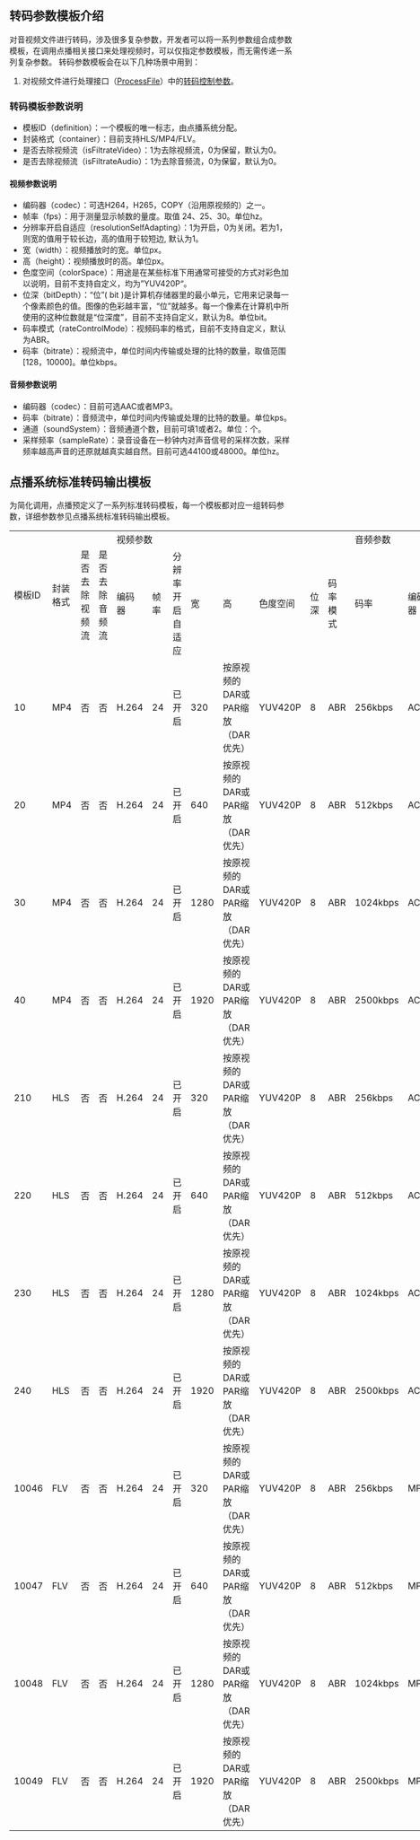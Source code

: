 ## 转码参数模板介绍
对音视频文件进行转码，涉及很多复杂参数，开发者可以将一系列参数组合成参数模板，在调用点播相关接口来处理视频时，可以仅指定参数模板，而无需传递一系列复杂参数。 
转码参数模板会在以下几种场景中用到：
1. 对视频文件进行处理接口（[ProcessFile](/document/product/266/9642)）中的[转码控制参数](/document/product/266/9642#transcode.EF.BC.88.E8.BD.AC.E7.A0.81.E6.8E.A7.E5.88.B6.E5.8F.82.E6.95.B0.EF.BC.89)。

### 转码模板参数说明
+ 模板ID（definition）：一个模板的唯一标志，由点播系统分配。
+ 封装格式（container）：目前支持HLS/MP4/FLV。
+ 是否去除视频流（isFiltrateVideo）：1为去除视频流，0为保留，默认为0。
+ 是否去除视频流（isFiltrateAudio）：1为去除音频流，0为保留，默认为0。

#### 视频参数说明
+ 编码器（codec）：可选H264，H265，COPY（沿用原视频的）之一。
+ 帧率（fps）：用于测量显示帧数的量度。取值 24、25、30。单位hz。
+ 分辨率开启自适应（resolutionSelfAdapting）：1为开启，0为关闭。若为1，则宽的值用于较长边，高的值用于较短边, 默认为1。
+ 宽（width）：视频播放时的宽。单位px。
+ 高（height）：视频播放时的高。单位px。
+ 色度空间（colorSpace）：用途是在某些标准下用通常可接受的方式对彩色加以说明，目前不支持自定义，均为”YUV420P“。
+ 位深（bitDepth）：“位”( bit )是计算机存储器里的最小单元，它用来记录每一个像素颜色的值。图像的色彩越丰富，“位”就越多。每一个像素在计算机中所使用的这种位数就是“位深度”，目前不支持自定义，默认为8。单位bit。
+ 码率模式（rateControlMode）：视频码率的格式，目前不支持自定义，默认为ABR。
+ 码率（bitrate）：视频流中，单位时间内传输或处理的比特的数量，取值范围[128，10000]。单位kbps。

#### 音频参数说明
+ 编码器（codec）：目前可选AAC或者MP3。
+ 码率（bitrate）：音频流中，单位时间内传输或处理的比特的数量。单位kps。
+ 通道（soundSystem）：音频通道个数，目前可填1或者2。单位：个。
+ 采样频率（sampleRate）：录音设备在一秒钟内对声音信号的采样次数，采样频率越高声音的还原就越真实越自然。目前可选44100或48000。单位hz。

## 点播系统标准转码输出模板
为简化调用，点播预定义了一系列标准转码模板，每一个模板都对应一组转码参数，详细参数参见点播系统标准转码输出模板。

<table style="display:table">
    <tr>
        <td rowspan=2>
            模板ID                
        </td>
        <td rowspan=2>
            封装格式                
        </td>
        <td rowspan=2>
            是否去除视频流                
        </td>
        <td rowspan=2>
            是否去除音频流                 
        </td>
        <td colspan=8>    
            视频参数        
        </td>
        <td colspan=4>    
            音频参数        
        </td>
    </tr>
    <tr>
        <td>
            编码器
        </td>
        <td>
            帧率
        </td>
        <td>
            分辨率开启自适应
        </td>
        <td>
            宽
        </td>
        <td>
            高
        </td>
        <td>
            色度空间
        </td>
        <td>
            位深
        </td>
        <td>
            码率模式
        </td>
        <td>
            码率
        </td>
        <td>
            编码器
        </td>
        <td>
            码率
        </td>
        <td>
            通道
        </td>
        <td>
            采样频率
        </td>
    </tr>
    <tr>
        <td>
            10
        </td>
        <td>
            MP4
        </td>
        <td>
            否
        </td>
        <td>
            否
        </td>
        <td>
            H.264
        </td>
        <td>
            24
        </td>
        <td>
            已开启
        </td>
        <td>
            320
        </td>
        <td>
            按原视频的DAR或PAR缩放（DAR优先）
        </td>
        <td>
            YUV420P
        </td>
        <td>
            8
        </td>
        <td>
            ABR
        </td>
        <td>
            256kbps
        </td>
        <td>
            ACC
        </td>
        <td>
            48kbps
        </td>
        <td>
            双
        </td>
        <td>
            44100Hz
        </td>
    </tr>
    <tr>
        <td>
            20
        </td>
        <td>
            MP4
        </td>
        <td>
            否
        </td>
        <td>
            否
        </td>
        <td>
            H.264
        </td>
        <td>
            24
        </td>
        <td>
            已开启
        </td>
        <td>
            640
        </td>
        <td>
            按原视频的DAR或PAR缩放（DAR优先）
        </td>
        <td>
            YUV420P
        </td>
        <td>
            8
        </td>
        <td>
            ABR
        </td>
        <td>
            512kbps
        </td>
        <td>
            ACC
        </td>
        <td>
            48kbps
        </td>
        <td>
            双
        </td>
        <td>
            44100Hz
        </td>
    </tr>
    <tr>
        <td>
            30
        </td>
        <td>
            MP4
        </td>
        <td>
            否
        </td>
        <td>
            否
        </td>
        <td>
            H.264
        </td>
        <td>
            24
        </td>
        <td>
            已开启
        </td>
        <td>
            1280
        </td>
        <td>
            按原视频的DAR或PAR缩放（DAR优先）
        </td>
        <td>
            YUV420P
        </td>
        <td>
            8
        </td>
        <td>
            ABR
        </td>
        <td>
            1024kbps
        </td>
        <td>
            ACC
        </td>
        <td>
            48kbps
        </td>
        <td>
            双
        </td>
        <td>
            44100Hz
        </td>
    </tr>
    <tr>
        <td>
            40
        </td>
        <td>
            MP4
        </td>
        <td>
            否
        </td>
        <td>
            否
        </td>
        <td>
            H.264
        </td>
        <td>
            24
        </td>
        <td>
            已开启
        </td>
        <td>
            1920
        </td>
        <td>
            按原视频的DAR或PAR缩放（DAR优先）
        </td>
        <td>
            YUV420P
        </td>
        <td>
            8
        </td>
        <td>
            ABR
        </td>
        <td>
            2500kbps
        </td>
        <td>
            ACC
        </td>
        <td>
            48kbps
        </td>
        <td>
            双
        </td>
        <td>
            44100Hz
        </td>
    </tr>
    <tr>
        <td>
            210
        </td>
        <td>
            HLS
        </td>
        <td>
            否
        </td>
        <td>
            否
        </td>
        <td>
            H.264
        </td>
        <td>
            24
        </td>
        <td>
            已开启
        </td>
        <td>
            320
        </td>
        <td>
            按原视频的DAR或PAR缩放（DAR优先）
        </td>
        <td>
            YUV420P
        </td>
        <td>
            8
        </td>
        <td>
            ABR
        </td>
        <td>
            256kbps
        </td>
        <td>
            ACC
        </td>
        <td>
            48kbps
        </td>
        <td>
            双
        </td>
        <td>
            44100Hz
        </td>
    </tr>
    <tr>
        <td>
            220
        </td>
        <td>
            HLS
        </td>
        <td>
            否
        </td>
        <td>
            否
        </td>
        <td>
            H.264
        </td>
        <td>
            24
        </td>
        <td>
            已开启
        </td>
        <td>
            640
        </td>
        <td>
            按原视频的DAR或PAR缩放（DAR优先）
        </td>
        <td>
            YUV420P
        </td>
        <td>
            8
        </td>
        <td>
            ABR
        </td>
        <td>
            512kbps
        </td>
        <td>
            ACC
        </td>
        <td>
            48kbps
        </td>
        <td>
            双
        </td>
        <td>
            44100Hz
        </td>
    </tr>
    <tr>
        <td>
            230
        </td>
        <td>
            HLS
        </td>
        <td>
            否
        </td>
        <td>
            否
        </td>
        <td>
            H.264
        </td>
        <td>
            24
        </td>
        <td>
            已开启
        </td>
        <td>
            1280
        </td>
        <td>
            按原视频的DAR或PAR缩放（DAR优先）
        <td>
            YUV420P
        </td>
        <td>
            8
        </td>
        <td>
            ABR
        </td>
        <td>
            1024kbps
        </td>
        <td>
            ACC
        </td>
        <td>
            48kbps
        </td>
        <td>
            双
        </td>
        <td>
            44100Hz
        </td>
    </tr>
    <tr>
        <td>
            240
        </td>
        <td>
            HLS
        </td>
        <td>
            否
        </td>
        <td>
            否
        </td>
        <td>
            H.264
        </td>
        <td>
            24
        </td>
        <td>
            已开启
        </td>
        <td>
            1920
        </td>
        <td>
            按原视频的DAR或PAR缩放（DAR优先）
        </td>
        <td>
            YUV420P
        </td>
        <td>
            8
        </td>
        <td>
            ABR
        </td>
        <td>
            2500kbps
        </td>
        <td>
            ACC
        </td>
        <td>
            48kbps
        </td>
        <td>
            双
        </td>
        <td>
            44100Hz
        </td>
    </tr>
    <tr>
        <td>
            10046
        </td>
        <td>
            FLV
        </td>
        <td>
            否
        </td>
        <td>
            否
        </td>
        <td>
            H.264
        </td>
        <td>
            24
        </td>
        <td>
            已开启
        </td>
        <td>
            320
        </td>
        <td>
            按原视频的DAR或PAR缩放（DAR优先）
        </td>
        <td>
            YUV420P
        </td>
        <td>
            8
        </td>
        <td>
            ABR
        </td>
        <td>
            256kbps
        </td>
        <td>
            MP3
        </td>
        <td>
            48kbps
        </td>
        <td>
            双
        </td>
        <td>
            44100Hz
        </td>
    </tr>
    <tr>
        <td>
            10047
        </td>
        <td>
            FLV
        </td>
        <td>
            否
        </td>
        <td>
            否
        </td>
        <td>
            H.264
        </td>
        <td>
            24
        </td>
        <td>
            已开启
        </td>
        <td>
            640
        </td>
        <td>
            按原视频的DAR或PAR缩放（DAR优先）
        </td>
        <td>
            YUV420P
        </td>
        <td>
            8
        </td>
        <td>
            ABR
        </td>
        <td>
            512kbps
        </td>
        <td>
            MP3
        </td>
        <td>
            48kbps
        </td>
        <td>
            双
        </td>
        <td>
            44100Hz
        </td>
    </tr>
    <tr>
        <td>
            10048
        </td>
        <td>
            FLV
        </td>
        <td>
            否
        </td>
        <td>
            否
        </td>
        <td>
            H.264
        </td>
        <td>
            24
        </td>
        <td>
            已开启
        </td>
        <td>
            1280
        </td>
        <td>
            按原视频的DAR或PAR缩放（DAR优先）
        </td>
        <td>
            YUV420P
        </td>
        <td>
            8
        </td>
        <td>
            ABR
        </td>
        <td>
            1024kbps
        </td>
        <td>
            MP3
        </td>
        <td>
            48kbps
        </td>
        <td>
            双
        </td>
        <td>
            44100Hz
        </td>
    </tr>
    <tr>
        <td>
            10049
        </td>
        <td>
            FLV
        </td>
        <td>
            否
        </td>
        <td>
            否
        </td>
        <td>
            H.264
        </td>
        <td>
            24
        </td>
        <td>
            已开启
        </td>
        <td>
            1920
        </td>
        <td>
            按原视频的DAR或PAR缩放（DAR优先）
        </td>
        <td>
            YUV420P
        </td>
        <td>
            8
        </td>
        <td>
            ABR
        </td>
        <td>
            2500kbps
        </td>
        <td>
            MP3
        </td>
        <td>
            48kbps
        </td>
        <td>
            双
        </td>
        <td>
            44100Hz
        </td>
    </tr>
</table>

####
